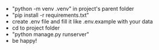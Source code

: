 - "python -m venv .venv" in project's parent folder
- "pip install -r requirements.txt"
- create .env file and fill it like .env.example with your data
- cd to project folder
- "python manage.py runserver"
- be happy!